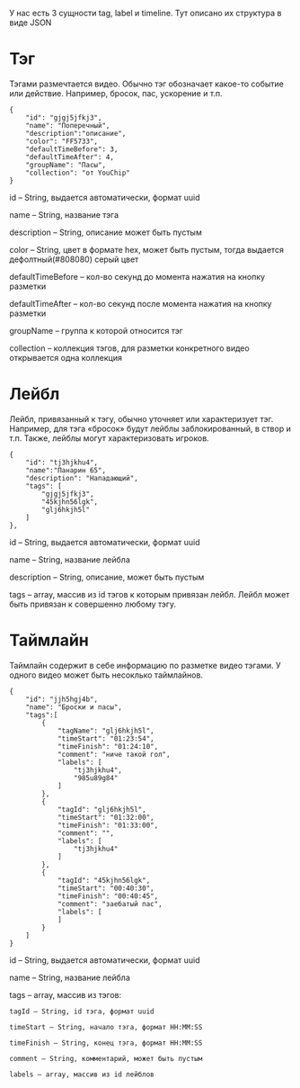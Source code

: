 <p>
У нас есть 3 сущности tag, label и timeline. Тут описано их структура в виде JSON
</p>

<h1>Тэг</h1>

Тэгами размечтается видео. Обычно тэг обозначает какое-то событие или действие. Например, бросок, пас, ускорение и т.п.

```
{
	"id": "gjgj5jfkj3",
	"name": "Поперечный",
	"description":"описание",
	"color": "FF5733",
	"defaultTimeBefore": 3,
	"defaultTimeAfter": 4,
	"groupName": "Пасы",
	"collection": "от YouChip"
}
```

id – String, выдается автоматически, формат uuid

name – String, название тэга

description – String, описание может быть пустым

color – String, цвет в формате hex, может быть пустым, тогда выдается дефолтный(#808080) серый цвет

defaultTimeBefore – кол-во секунд до момента нажатия на кнопку разметки

defaultTimeAfter – кол-во секунд после момента нажатия на кнопку разметки

groupName – группа к которой относится тэг

collection – коллекция тэгов, для разметки конкретного видео открывается одна коллекция

<h1>Лейбл</h1>

Лейбл, привязанный к тэгу, обычно уточняет или характеризует тэг. Например, для тэга «бросок» будут лейблы заблокированный, в створ и т.п. Также, лейблы могут характеризовать игроков.

```
{
	"id": "tj3hjkhu4",
	"name":"Панарин 65",
	"description": "Нападающий",
	"tags": [
		"gjgj5jfkj3",
		"45kjhn56lgk",
		"glj6hkjh5l"	
	]
},
```

id – String, выдается автоматически, формат uuid

name – String, название лейбла

description – String, описание, может быть пустым

tags – array, массив из id тэгов к которым привязан лейбл. Лейбл может быть привязан к совершенно любому тэгу.

<h1>Таймлайн</h1>

Таймлайн содержит в себе информацию по разметке видео тэгами. У одного видео может быть несоклько таймлайнов.

```
{
	"id": "jjh5hgj4b",
	"name": "Броски и пасы",
	"tags":[
		{
			"tagName": "glj6hkjh5l",
			"timeStart": "01:23:54",
			"timeFinish": "01:24:10",
			"comment": "ниче такой гол",
			"labels": [
				"tj3hjkhu4",
				"985u89g84"
			]
		},
		{
			"tagId": "glj6hkjh5l",
			"timeStart": "01:32:00",
			"timeFinish": "01:33:00",
			"comment": "",
			"labels": [
				"tj3hjkhu4"
			]
		},
		{
			"tagId": "45kjhn56lgk",
			"timeStart": "00:40:30",
			"timeFinish": "00:40:45",
			"comment": "заебатый пас",
			"labels": [
			]
		}
	]
}
```

id – String, выдается автоматически, формат uuid

name – String, название лейбла

tags – array, массив из тэгов:

	tagId – String, id тэга, формат uuid

	timeStart – String, начало тэга, формат HH:MM:SS

	timeFinish – String, конец тэга, формат HH:MM:SS

	comment – String, комментарий, может быть пустым

	labels – array, массив из id лейблов
